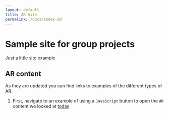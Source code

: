 ```yaml
---
layout: default
title: AR Site
permalink: /docs/index.md
---
```


# Sample site for group projects

Just a little site example

## AR content

As they are updated you can find links to examples of the different types of AR.

1. First, navigate to an example of using a `JavaScript` button to open the `AR` content we looked at [today](/website/AR-landing.html)
